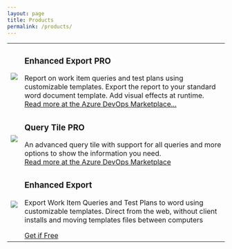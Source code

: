 ```yaml
---
layout: page
title: Products
permalink: /products/
---
```


<table border="0">
<tr>
<td><img class="extension-logo" src="../img/EnhancedExportPRO-logo.png" /></td>
<td>
<h3>Enhanced Export PRO </h3>
Report on work item queries and test plans using customizable templates. Export the report to your standard word document template. Add visual effects at runtime.
<div class="getExtension"><a  href="https://marketplace.visualstudio.com/items?itemName=mskold.mskold-PRO-EnhancedExport">Read more at the Azure DevOps Marketplace...</a></div>
</td>
</tr>
<tr>
<td>
<img class="extension-logo" src="../img/QueryTilePRO-logo.png" />
</td>
<td>
<h3>Query Tile PRO </h3>
An advanced query tile with support for all queries and more options to show the information you need.
<div class="getExtension"><a href="https://marketplace.visualstudio.com/items?itemName=mskold.mskold-Query-Tile-PRO">Read more at the Azure DevOps Marketplace</a></div>
</td>
</tr>
<tr>
<td>
<img class="extension-logo" src="../img/EnhancedExportFree-logo.png" />
</td>
<td>
<h3>Enhanced Export</h3>

Export Work Item Queries and Test Plans to word using customizable templates. Direct from the web, without client installs and moving templates files between computers
<div class="getExtension"><a href="https://marketplace.visualstudio.com/items?itemName=mskold.mskold-enhanced-export" >Get if Free</a></div>

</td>
</tr>
</table>

